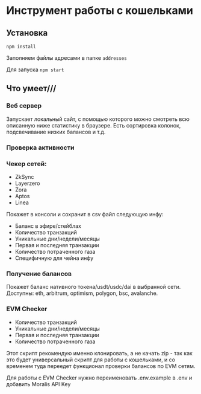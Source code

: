 # Инструмент работы с кошельками

## Установка
`npm install` 

Заполняем файлы адресами в папке `addresses`

Для запуска `npm start`

## Что умеет///

### Веб сервер

Запускает локальный сайт, с помощью которого можно смотреть всю описанную ниже статистику в браузере. Есть сортировка колонок, подсвечивание низких балансов и т.д.  

### Проверка активности

### Чекер сетей:
* ZkSync
* Layerzero
* Zora
* Aptos
* Linea

Покажет в консоли и сохранит в csv файл следующую инфу:
* Баланс в эфире/стейблах
* Количество транзакций
* Уникальные дни/недели/месяцы
* Первая и последняя транзакции
* Количество потраченного газа
* Специфичную для чейна инфу

### Получение балансов

Покажет баланс нативного токена/usdt/usdc/dai в выбранной сети. Доступны: eth, arbitrum, optimism, polygon, bsc, avalanche.

### EVM Checker

* Количество транзакций
* Уникальные дни/недели/месяцы
* Первая и последняя транзакции
* Количество потраченного газа

Этот скрипт рекомендую именно клонировать, а не качать zip - так как это будет универсальный скрипт для работы с кошельками, и со временем туда переедет функционал проверки балансов по EVM сетям.

Для работы с EVM Checker нужно переименовать .env.example в .env и добавить Moralis API Key
